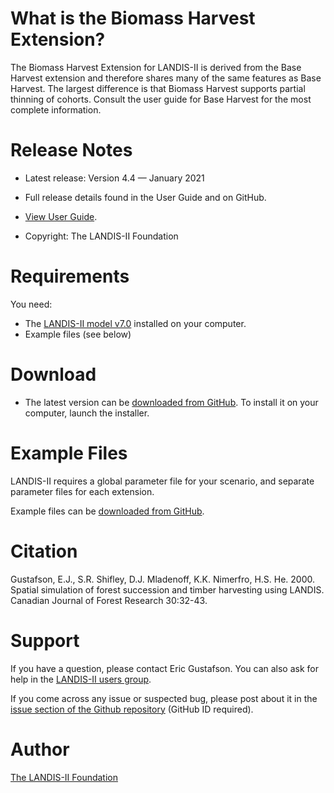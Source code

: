# What is the Biomass Harvest Extension?

The Biomass Harvest Extension for LANDIS-II is derived from the Base Harvest extension and therefore shares many of the same features as Base Harvest. The largest difference is that Biomass Harvest supports partial thinning of cohorts.  Consult the user guide for Base Harvest for the most complete information.

# Release Notes

- Latest release: Version 4.4 — January 2021

- Full release details found in the User Guide and on GitHub.
- [View User Guide](https://github.com/LANDIS-II-Foundation/Extension-Biomass-Harvest/blob/master/docs/LANDIS-II%20Biomass%20Harvest%20v4.0%20User%20Guide.pdf).

- Copyright: The LANDIS-II Foundation

# Requirements

You need:

- The [LANDIS-II model v7.0](http://www.landis-ii.org/install) installed on your computer.
- Example files (see below)

# Download

- The latest version can be [downloaded from GitHub](https://github.com/LANDIS-II-Foundation/Extension-Biomass-Harvest/blob/master/deploy/installer/LANDIS-II-V7%20Biomass%20Harvest%204.4-setup.exe). To install it on your computer, launch the installer.

# Example Files

LANDIS-II requires a global parameter file for your scenario, and separate parameter files for each extension.

Example files can be [downloaded from GitHub](https://downgit.github.io/#/home?url=https://github.com/LANDIS-II-Foundation/Extension-Biomass-Harvest/tree/master/testings/Core7-BiomassHarvest4.0).

# Citation

 Gustafson, E.J., S.R. Shifley, D.J. Mladenoff, K.K. Nimerfro, H.S. He. 2000. Spatial simulation of forest succession and timber harvesting using LANDIS. Canadian Journal of Forest Research 30:32-43.

# Support

If you have a question, please contact Eric Gustafson. 
You can also ask for help in the [LANDIS-II users group](http://www.landis-ii.org/users).

If you come across any issue or suspected bug, please post about it in the [issue section of the Github repository](https://github.com/LANDIS-II-Foundation/Extension-Biomass-Harvest/issues) (GitHub ID required).

# Author

[The LANDIS-II Foundation](http://www.landis-ii.org)


